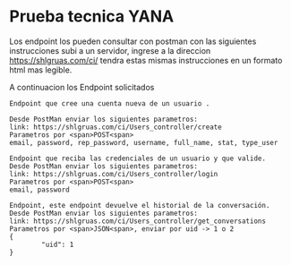 Prueba tecnica YANA
=============

Los endpoint los pueden consultar con postman con las siguientes instrucciones 
subi a un servidor, ingrese a la direccion https://shlgruas.com/ci/ tendra estas 
mismas instrucciones en un formato html mas legible.

A continuacion los Endpoint solicitados

    Endpoint que cree una cuenta nueva de un usuario .

    Desde PostMan enviar los siguientes parametros:
    link: https://shlgruas.com/ci/Users_controller/create
    Parametros por <span>POST<span>
    email, password, rep_password, username, full_name, stat, type_user

    Endpoint que reciba las credenciales de un usuario y que valide.
    Desde PostMan enviar los siguientes parametros:
    link: https://shlgruas.com/ci/Users_controller/login
    Parametros por <span>POST<span>
    email, password

    Endpoint, este endpoint devuelve el historial de la conversación.
    Desde PostMan enviar los siguientes parametros:
    link: https://shlgruas.com/ci/Users_controller/get_conversations
    Parametros por <span>JSON<span>, enviar por uid -> 1 o 2
    {
            "uid": 1
    }

    